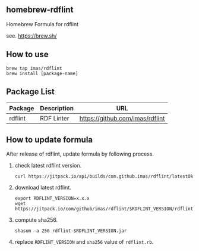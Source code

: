 homebrew-rdflint
--

Homebrew Formula for rdflint

see. https://brew.sh/

## How to use

```
brew tap imas/rdflint
brew install [package-name]
```

## Package List

| Package | Description | URL |
----|----|----
| rdflint | RDF Linter | https://github.com/imas/rdflint |

## How to update formula

After release of rdflint, update formula by following process.

1. check latest rdflint version.

   ```
   curl https://jitpack.io/api/builds/com.github.imas/rdflint/latestOk
   ```

2. download latest rdflint.

   ```
   export RDFLINT_VERSION=x.x.x
   wget https://jitpack.io/com/github/imas/rdflint/$RDFLINT_VERSION/rdflint-$RDFLINT_VERSION.jar
   ```

3. compute sha256.

   ```
   shasum -a 256 rdflint-$RDFLINT_VERSION.jar 
   ```

4. replace ``RDFLINT_VERSION`` and ``sha256`` value of ``rdflint.rb``.
